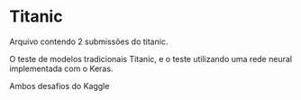 # Titanic

Arquivo contendo 2 submissões do titanic.

O teste de modelos tradicionais Titanic, e o teste utilizando uma rede neural implementada com o Keras. 

Ambos desafios do Kaggle
